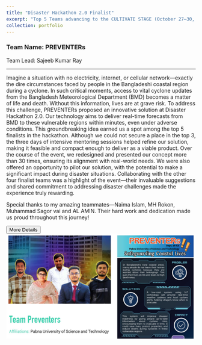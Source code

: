 ```yaml
---
title: "Disaster Hackathon 2.0 Finalist"
excerpt: "Top 5 Teams advancing to the CULTIVATE STAGE (October 27–30, 2024) at CCDB Climate Centre, Gazipur. <img src='/files/Preventers.jpg'>"
collection: portfolio
---
```


<h3> Team Name: PREVENTERs </h3>
Team Lead: Sajeeb Kumar Ray

---

Imagine a situation with no electricity, internet, or cellular network—exactly the dire circumstances faced by people in the Bangladeshi coastal region during a cyclone. In such critical moments, access to vital cyclone updates from the Bangladesh Meteorological Department (BMD) becomes a matter of life and death. Without this information, lives are at grave risk.
To address this challenge, PREVENTERs proposed an innovative solution at Disaster Hackathon 2.0. Our technology aims to deliver real-time forecasts from BMD to these vulnerable regions within minutes, even under adverse conditions.
This groundbreaking idea earned us a spot among the top 5 finalists in the hackathon. Although we could not secure a place in the top 3, the three days of intensive mentoring sessions helped refine our solution, making it feasible and compact enough to deliver as a viable product. Over the course of the event, we redesigned and presented our concept more than 30 times, ensuring its alignment with real-world needs.
We were also offered an opportunity to pilot our solution, with the potential to make a significant impact during disaster situations. Collaborating with the other four finalist teams was a highlight of the event—their invaluable suggestions and shared commitment to addressing disaster challenges made the experience truly rewarding.

Special thanks to my amazing teammates—Naima Islam, MH Rokon, Muhammad Sagor vai and AL AMIN. Their hard work and dedication made us proud throughout this journey!

<button class = "btn" onclick="window.location.href='https://sajeebray.github.io/files/Event-Overview-Disaster-Hackathon-2.pdf';">More Details</button>
<img src='/files/Preventers.jpg'>